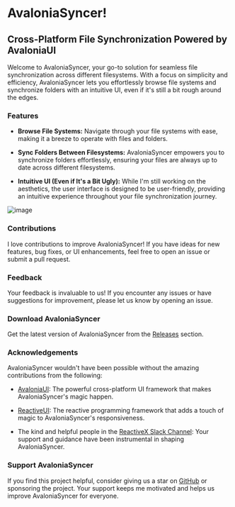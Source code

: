 # AvaloniaSyncer!

## Cross-Platform File Synchronization Powered by AvaloniaUI

Welcome to AvaloniaSyncer, your go-to solution for seamless file synchronization across different filesystems. With a focus on simplicity and efficiency, AvaloniaSyncer lets you effortlessly browse file systems and synchronize folders with an intuitive UI, even if it's still a bit rough around the edges.

### Features

- **Browse File Systems:** Navigate through your file systems with ease, making it a breeze to operate with files and folders.

- **Sync Folders Between Filesystems:** AvaloniaSyncer empowers you to synchronize folders effortlessly, ensuring your files are always up to date across different filesystems.

- **Intuitive UI (Even if It's a Bit Ugly):** While I'm still working on the aesthetics, the user interface is designed to be user-friendly, providing an intuitive experience throughout your file synchronization journey.

![image](https://github.com/SuperJMN/AvaloniaSyncer/assets/3109851/da1296d3-11b0-4c20-b394-7d3425728c0e)

### Contributions

I love contributions to improve AvaloniaSyncer! If you have ideas for new features, bug fixes, or UI enhancements, feel free to open an issue or submit a pull request.

### Feedback

Your feedback is invaluable to us! If you encounter any issues or have suggestions for improvement, please let us know by opening an issue.

### Download AvaloniaSyncer

Get the latest version of AvaloniaSyncer from the [Releases](https://github.com/superjmn/AvaloniaSyncer/releases) section.

### Acknowledgements

AvaloniaSyncer wouldn't have been possible without the amazing contributions from the following:

- [AvaloniaUI](https://avaloniaui.net/): The powerful cross-platform UI framework that makes AvaloniaSyncer's magic happen.

- [ReactiveUI](https://reactiveui.net/): The reactive programming framework that adds a touch of magic to AvaloniaSyncer's responsiveness.

- The kind and helpful people in the [ReactiveX Slack Channel](https://reactivex.slack.com): Your support and guidance have been instrumental in shaping AvaloniaSyncer.

### Support AvaloniaSyncer

If you find this project helpful, consider giving us a star on [GitHub](https://github.com/superjmn/AvaloniaSyncer) or sponsoring the project. Your support keeps me motivated and helps us improve AvaloniaSyncer for everyone.
